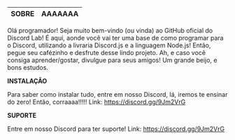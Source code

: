 **SOBRE** | AAAAAAA
--------- | -----------
Olá programador! Seja muito bem-vindo (ou vinda) ao GitHub oficial do Discord Lab! É aqui, aonde você vai ter uma base de como programar para o Discord, utilizando a livraria Discord.js e a linguagem Node.js!
 Então, pegue seu cafézinho e desfrute desse lindo projeto. Ah, e caso você consiga aprender/gostar, divulgue para seus amigos! Um grande beijo, e bons estudos.

**INSTALAÇÃO**

Para saber como instalar tudo, entre em nosso Discord, lá, iremos te ensinar do zero! Então, corraaaa!!!!!
Link: https://discord.gg/9Jm2VrG


**SUPORTE**

Entre em nosso Discord para ter suporte! Link: https://discord.gg/9Jm2VrG
